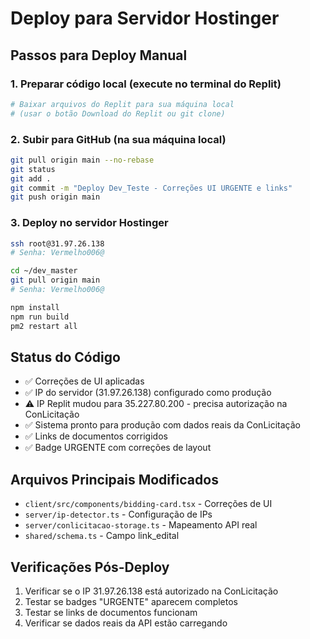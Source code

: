 # Deploy para Servidor Hostinger

## Passos para Deploy Manual

### 1. Preparar código local (execute no terminal do Replit)
```bash
# Baixar arquivos do Replit para sua máquina local
# (usar o botão Download do Replit ou git clone)
```

### 2. Subir para GitHub (na sua máquina local)
```bash
git pull origin main --no-rebase
git status
git add .
git commit -m "Deploy Dev_Teste - Correções UI URGENTE e links"
git push origin main
```

### 3. Deploy no servidor Hostinger
```bash
ssh root@31.97.26.138
# Senha: Vermelho006@

cd ~/dev_master
git pull origin main
# Senha: Vermelho006@

npm install
npm run build
pm2 restart all
```

## Status do Código
- ✅ Correções de UI aplicadas
- ✅ IP do servidor (31.97.26.138) configurado como produção
- ⚠️ IP Replit mudou para 35.227.80.200 - precisa autorização na ConLicitação
- ✅ Sistema pronto para produção com dados reais da ConLicitação
- ✅ Links de documentos corrigidos
- ✅ Badge URGENTE com correções de layout

## Arquivos Principais Modificados
- `client/src/components/bidding-card.tsx` - Correções de UI
- `server/ip-detector.ts` - Configuração de IPs
- `server/conlicitacao-storage.ts` - Mapeamento API real
- `shared/schema.ts` - Campo link_edital

## Verificações Pós-Deploy
1. Verificar se o IP 31.97.26.138 está autorizado na ConLicitação
2. Testar se badges "URGENTE" aparecem completos
3. Testar se links de documentos funcionam
4. Verificar se dados reais da API estão carregando